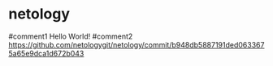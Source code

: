 # netology
#comment1 Hello World!
#comment2 https://github.com/netologygit/netology/commit/b948db5887191ded0633675a65e9dca1d672b043

